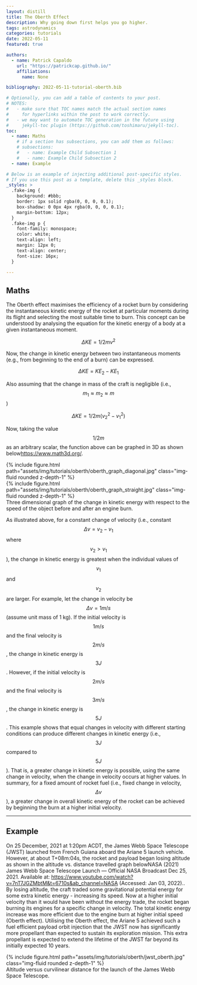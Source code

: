 ```yaml
---
layout: distill
title: The Oberth Effect
description: Why going down first helps you go higher.
tags: astrodynamics
categories: tutorials
date: 2022-05-11
featured: true

authors:
  - name: Patrick Capaldo
    url: "https://patrickcap.github.io/"
    affiliations:
      name: None

bibliography: 2022-05-11-tutorial-oberth.bib

# Optionally, you can add a table of contents to your post.
# NOTES:
#   - make sure that TOC names match the actual section names
#     for hyperlinks within the post to work correctly.
#   - we may want to automate TOC generation in the future using
#     jekyll-toc plugin (https://github.com/toshimaru/jekyll-toc).
toc:
  - name: Maths
    # if a section has subsections, you can add them as follows:
    # subsections:
    #   - name: Example Child Subsection 1
    #   - name: Example Child Subsection 2
  - name: Example

# Below is an example of injecting additional post-specific styles.
# If you use this post as a template, delete this _styles block.
_styles: >
  .fake-img {
    background: #bbb;
    border: 1px solid rgba(0, 0, 0, 0.1);
    box-shadow: 0 0px 4px rgba(0, 0, 0, 0.1);
    margin-bottom: 12px;
  }
  .fake-img p {
    font-family: monospace;
    color: white;
    text-align: left;
    margin: 12px 0;
    text-align: center;
    font-size: 16px;
  }

---
```


## Maths

The Oberth effect maximises the efficiency of a rocket burn by considering the instantaneous kinetic energy of the rocket at particular moments during its flight and selecting the most suitable time to burn. This concept can be understood by analysing the equation for the kinetic energy of a body at a given instantaneous moment.

$$
\Delta KE = {1/2} m v^2
$$

Now, the change in kinetic energy between two instantaneous moments (e.g., from beginning to the end of a burn) can be expressed.

$$
\Delta KE = {KE}_2 - {KE}_1
$$

Also assuming that the change in mass of the craft is negligible (i.e., $${m_1} \approx {m_2} \approx m$$)

$$
\Delta KE = {1/2} m ( {v_2}^2 - {v_1}^2 )
$$

Now, taking the value $${1/2} m$$  as an arbitrary scalar, the function above can be graphed in 3D as shown below<d-footnote>https://www.math3d.org/</d-footnote>.

<div class="row mt-3">
    <div class="col-sm mt-3 mt-md-0">
        {% include figure.html path="assets/img/tutorials/oberth/oberth_graph_diagonal.jpg" class="img-fluid rounded z-depth-1" %}
    </div>
    <div class="col-sm mt-3 mt-md-0">
        {% include figure.html path="assets/img/tutorials/oberth/oberth_graph_straight.jpg" class="img-fluid rounded z-depth-1" %}
    </div>
</div>
<div class="caption">
    Three dimensional graph of the change in kinetic energy with respect to the speed of the object before and after an engine burn.
</div>

As illustrated above, for a constant change of velocity (i.e., constant $$\Delta v = v_2 - v_1$$ where $$v_2 > v_1$$), the change in kinetic energy is greatest when the individual values of $$v_1$$ and $$v_2$$ are larger. For example, let the change in velocity be $$\Delta v = 1 {m/s}$$ (assume unit mass of 1 kg). If the initial velocity is $$1 {m/s}$$ and the final velocity is $$2 {m/s}$$, the change in kinetic energy is $$3J$$. However, if the initial velocity is $$2 {m/s}$$ and the final velocity is $$3 {m/s}$$, the change in kinetic energy is $$5J$$. This example shows that equal changes in velocity with different starting conditions can produce different changes in kinetic energy (i.e., $$3J$$ compared to $$5J$$). That is, a greater change in kinetic energy is possible, using the same change in velocity, when the change in velocity occurs at higher values. In summary, for a fixed amount of rocket fuel (i.e., fixed change in velocity, $$\Delta v$$), a greater change in overall kinetic energy of the rocket can be achieved by beginning the burn at a higher initial velocity.


***


## Example
On 25 December, 2021 at 1:20pm ACDT, the James Webb Space Telescope (JWST) launched from French Guiana aboard the Ariane 5 launch vehicle. However, at about T+08m:04s, the rocket and payload began losing altitude as shown in the altitude vs. distance travelled graph below<d-footnote>NASA (2021) James Webb Space Telescope Launch — Official NASA Broadcast Dec 25, 2021. Available at: https://www.youtube.com/watch?v=7nT7JGZMbtM&t=6710s&ab_channel=NASA (Accessed: Jan 03, 2022).</d-footnote>. By losing altitude, the craft traded some gravitational potential energy for some extra kinetic energy - increasing its speed. Now at a higher initial velocity than it would have been without the energy trade, the rocket began burning its engines for a specific change in velocity. The total kinetic energy increase was more efficient due to the engine burn at higher initial speed (Oberth effect). Utilising the Oberth effect, the Ariane 5 achieved such a fuel efficient payload orbit injection that the JWST now has significantly more propellant than expected to sustain its exploration mission. This extra propellant is expected to extend the lifetime of the JWST far beyond its initially expected 10 years.

<div class="row mt-3">
    <div class="col-sm mt-3 mt-md-0">
        {% include figure.html path="assets/img/tutorials/oberth/jwst_oberth.jpg" class="img-fluid rounded z-depth-1" %}
    </div>
</div>
<div class="caption">
    Altitude versus curvilinear distance for the launch of the James Webb Space Telescope.
</div>
